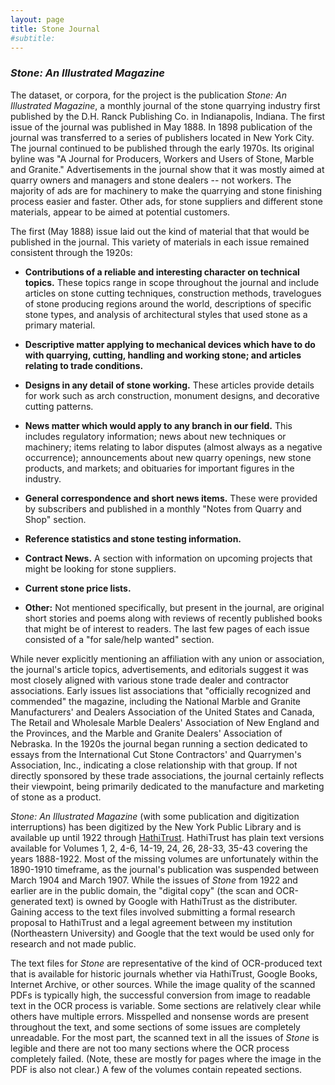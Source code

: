 ```yaml
---
layout: page
title: Stone Journal
#subtitle: 
---
```


### *Stone: An Illustrated Magazine*

The dataset, or corpora, for the project is the publication *Stone: An Illustrated Magazine*, a monthly journal of the stone quarrying industry first published by the D.H. Ranck Publishing Co. in Indianapolis, Indiana. The first issue of the journal was published in May 1888. In 1898 publication of the journal was transferred to a series of publishers located in New York City. The journal continued to be published through the early 1970s. Its original byline was "A Journal for Producers, Workers and Users of Stone, Marble and Granite." Advertisements in the journal show that it was mostly aimed at quarry owners and managers and stone dealers -- not workers. The majority of ads are for machinery to make the quarrying and stone finishing process easier and faster. Other ads, for stone suppliers and different stone materials, appear to be aimed at potential customers.

The first (May 1888) issue laid out the kind of material that that would be published in the journal. This variety of materials in each issue remained consistent through the 1920s:

- **Contributions of a reliable and interesting character on technical topics.** These topics range in scope throughout the journal and include articles on stone cutting techniques, construction methods, travelogues of stone producing regions around the world, descriptions of specific stone types, and analysis of architectural styles that used stone as a primary material.

- **Descriptive matter applying to mechanical devices which have to do with quarrying, cutting, handling and working stone; and articles relating to trade conditions.**

- **Designs in any detail of stone working.**
These articles provide details for work such as arch construction, monument designs, and decorative cutting patterns.

- **News matter which would apply to any branch in our field.** This includes regulatory information; news about new techniques or machinery; items relating to labor disputes (almost always as a negative occurrence); announcements about new quarry openings, new stone products, and markets; and obituaries for important figures in the industry.

- **General correspondence and short news items.** These were provided by subscribers and published in a monthly "Notes from Quarry and Shop" section.

- **Reference statistics and stone testing information.**

- **Contract News.** A section with information on upcoming projects that might be looking for stone suppliers.

- **Current stone price lists.**

- **Other:** Not mentioned specifically, but present in the journal, are original short stories and poems along with reviews of recently published books that might be of interest to readers. The last few pages of each issue consisted of a "for sale/help wanted" section.

While never explicitly mentioning an affiliation with any union or association, the journal's article topics, advertisements, and editorials suggest it was most closely aligned with various stone trade dealer and contractor associations. Early issues list associations that "officially recognized and commended" the magazine, including the National Marble and Granite Manufacturers' and Dealers Association of the United States and Canada, The Retail and Wholesale Marble Dealers' Association of New England and the Provinces, and the Marble and Granite Dealers' Association of Nebraska. In the 1920s the journal began running a section dedicated to essays from the International Cut Stone Contractors' and Quarrymen's Association, Inc., indicating a close relationship with that group. If not directly sponsored by these trade associations, the journal certainly reflects their viewpoint, being primarily dedicated to the manufacture and marketing of stone as a product.
 
*Stone: An Illustrated Magazine* (with some publication and digitization interruptions) has been digitized by the New York Public Library and is available up until 1922 through [HathiTrust](https://catalog.hathitrust.org/Record/008616079). HathiTrust has plain text versions available for Volumes 1, 2, 4-6, 14-19, 24, 26, 28-33, 35-43 covering the years 1888-1922. Most of the missing volumes are unfortunately within the 1890-1910 timeframe, as the journal's publication was suspended between March 1904 and March 1907. While the issues of *Stone* from 1922 and earlier are in the public domain, the "digital copy" (the scan and OCR-generated text) is owned by Google with HathiTrust as the distributer. Gaining access to the text files involved submitting a formal research proposal to HathiTrust and a legal agreement between my institution (Northeastern University) and Google that the text would be used only for research and not made public.
 
The text files for *Stone* are representative of the kind of OCR-produced text that is available for historic journals whether via HathiTrust, Google Books, Internet Archive, or other sources. While the image quality of the scanned PDFs is typically high, the successful conversion from image to readable text in the OCR process is variable. Some sections are relatively clear while others have multiple errors. Misspelled and nonsense words are present throughout the text, and some sections of some issues are completely unreadable. For the most part, the scanned text in all the issues of *Stone* is legible and there are not too many sections where the OCR process completely failed. (Note, these are mostly for pages where the image in the PDF is also not clear.) A few of the volumes contain repeated sections.
